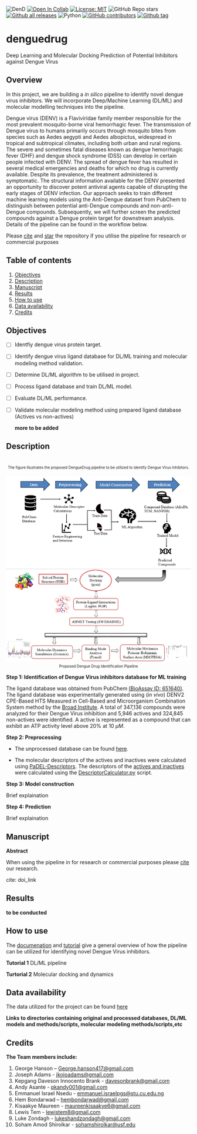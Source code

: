 ![DenD](https://img.shields.io/badge/Project-DengueDrug-lightblue) 
[![Open In Collab](https://colab.research.google.com/assets/colab-badge.svg)](xxxxxx)
[![License: MIT](https://img.shields.io/badge/License-MIT-yellow.svg)](https://opensource.org/licenses/MIT) 
![GitHub Repo stars](https://img.shields.io/github/stars/omicscodeathon/denguedrug)
[![Github all releases](https://img.shields.io/github/downloads/omicscodeathon/denguedrug/total.svg)](https://GitHub.com/omicscodeathon/denguedrug/releases/)
![Python](https://img.shields.io/badge/python-3.12-blue.svg)
[![GitHub contributors](https://img.shields.io/github/contributors/omicscodeathon/denguedrug.svg)](https://GitHub.com/omicscodeathon/denguedrug/graphs/contributors/)
[![Github tag](https://badgen.net/github/tag/omicscodeathon/denguedrug)](https://github.com/omicscodeathon/denguedrug/tags/)

# denguedrug
Deep Learning and Molecular Docking Prediction of Potential Inhibitors against Dengue Virus

## Overview 
In this project, we are building a _in silico_ pipeline to identify novel dengue virus inhibitors. We will incorporate Deep/Machine Learning (DL/ML) and molecular modelling techniques into the pipeline.

Dengue virus (DENV) is a Flaviviridae family member responsible for the most prevalent mosquito-borne viral hemorrhagic fever. The transmission of Dengue virus to humans primarily occurs through mosquito bites from species such as Aedes aegypti and Aedes albopictus, widespread in tropical and subtropical climates, including both urban and rural regions. The severe and sometimes fatal diseases known as dengue hemorrhagic fever (DHF) and dengue shock syndrome (DSS) can develop in certain people infected with DENV. The spread of dengue fever has resulted in several medical emergencies and deaths for which no drug is currently available. Despite its prevalence, the treatment administered is symptomatic. The structural information available for the DENV presented an opportunity to discover potent antiviral agents capable of disrupting the early stages of DENV infection. 
Our approach seeks to train different machine learning models using the Anti-Dengue dataset from PubChem to distinguish between potential anti-Dengue compounds and non-anti-Dengue compounds. Subsequently, we will further screen the predicted compounds against a Dengue protein target for downstream analysis. Details of the pipeline can be found in the workflow below.

Please [cite](xxx) and [star](https://docs.github.com/en/get-started/exploring-projects-on-github/saving-repositories-with-stars) the repository if you utilise the pipeline for research or commercial purposes

## Table of contents
1. [Objectives](#objectives)
2. [Description](#description)
3. [Manuscript](#manuscript)
4. [Results](#results)
5. [How to use](#how-to-use)
6. [Data availability](#data-availability)
7. [Credits](#credits)

## Objectives
- [ ] Identfiy dengue virus protein target.
- [ ] Identify dengue virus ligand database for DL/ML training and molecular modeling method validation.
- [ ] Determine DL/ML algorithm to be utilised in project.
- [ ] Process ligand database and train DL/ML model.
- [ ] Evaluate DL/ML performance.
- [ ] Validate molecular modeling method using prepared ligand database (Actives vs non-actives)

  **more to be added**

## Description

<p align="center">
  <br>
  <font size="1">
  The figure illustrates the proposed DengueDrug pipeline to be utilized to identify Dengue Virus Inhibitors.</a>
   <br><br>
  </font> 
  <img src="figures/DengueDrug%20project%20workflow%20diagram.png" alt="Proposed Dengue Drug Identification Pipeline" title="Proposed Dengue Drug Identification Pipeline" width="800"/>
  <br>
  <font size="1">
  Proposed Dengue Drug Identification Pipeline</a>
  </font>
</p>

**Step 1: Identification of Dengue Virus inhibitors database for ML training**

The ligand database was obtained from PubChem [(BioAssay ID: 651640)](https://pubchem.ncbi.nlm.nih.gov/bioassay/651640). The ligand database was experimentally generated using (_in vivo_) DENV2 CPE-Based HTS Measured in Cell-Based and Microorganism Combination System method by the [Broad Institute](http://www.broadinstitute.org/). A total of 347,136 compounds were analyzed for their Dengue Virus inhibition and 5,946 actives and 324,845 non-actives were identified. A active is represented as a compound that can exhibit an ATP activity level above 20% at 10 $\mu M$. 

**Step 2: Preprocessing**

 - The unprocessed database can be found [here](data/unprocessed_database_PubChem_651640).

 - The molecular descriptors of the actives and inactives were calculated using [PaDEL-Descriptors](http://www.yapcwsoft.com/dd/padeldescriptor/). The descriptors of the [actives and inactives](data) were calculated using the [DescriptorCalculator.py](scripts/DescriptorCalculator.py) script.

**Step 3: Model construction**

Brief explaination

**Step 4: Prediction**

Brief explaination

## Manuscript

**Abstract**

When using the pipeline in for research or commercial purposes please [cite](xxx) our research.

cite: doi_link

## Results

**to be conducted**

## How to use

The [documenation](docs) and [tutorial](notebooks) give a general overview of how the pipeline can be utilized for identifying novel Dengue Virus inhibitors.

**Tutorial 1**
DL/ML pipeline

**Turtorial 2**
Molecular docking and dynamics

## Data availability

The data utilized for the project can be found [here](data)

**Links to directories containing original and processed databases, DL/ML models and methods/scripts, molecular modeling methods/scripts,etc** 

## Credits

**The Team members include:**
1. George Hanson – George.hanson417@gmail.com
2. Joseph Adams - jkojoadams@gmail.com
3. Kepgang Daveson Innocento Brank - davesonbrank@gmail.com
4. Andy Asante - pkandy001@gmail.com
5. Emmanuel Israel Nsedu - emmanuel.israelpgs@stu.cu.edu.ng
6. Hem Bondarwad – hembondarwad@gmail.com
7. Kisaakye Maureen -  maureenkisaakye6@gmail.com
8. Lewis Tem -  lewistem8@gmail.com
9. Luke Zondagh -  lukeshandzondagh@gmail.com
10. Soham Amod Shirolkar -  sohamshirolkar@usf.edu


